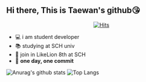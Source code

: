 ## Hi there, This is Taewan's github😘

 <div align=center>
	
  [![Hits](https://hits.seeyoufarm.com/api/count/incr/badge.svg?url=https%3A%2F%2Fgithub.com%2Fwwan13)](https://hits.seeyoufarm.com)
	
  </div>
	
- 💻 i am student developer
- 📚 studying at SCH univ
- 🦁 join in LikeLion 8th at SCH
- 🙏 **one day, one commit**

![Anurag's github stats](https://github-readme-stats.vercel.app/api?username=wwan13&theme=graywhite&show_icons=true)
![Top Langs](https://github-readme-stats.vercel.app/api/top-langs/?username=wwan13&layout=compact&theme=graywhite)

